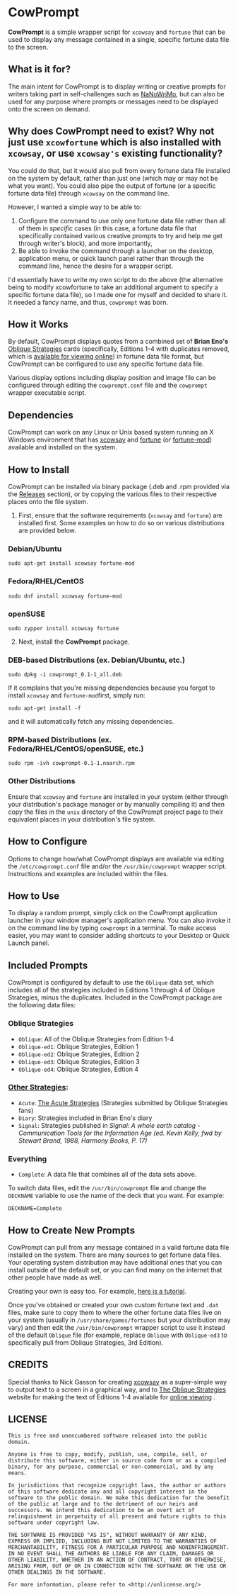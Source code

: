# CowPrompt
**CowPrompt** is a simple wrapper script for `xcowsay` and `fortune` that can be used to display any message contained in a single, specific fortune data file to the screen.

## What is it for?
The main intent for CowPrompt is to display writing or creative prompts for writers taking part in self-challenges such as [NaNoWriMo](https://nanowrimo.org), but can also be used for any purpose where prompts or messages need to be displayed onto the screen on demand.

## Why does CowPrompt need to exist? Why not just use `xcowfortune` which is also installed with `xcowsay`, or use `xcowsay's` existing functionality?
You could do that, but it would also pull from every fortune data file installed on the system by default, rather than just one (which may or may not be what you want). You could also pipe the output of fortune (or a specific fortune data file) through `xcowsay` on the command line.

However, I wanted a simple way to be able to:

1. Configure the command to use only one fortune data file rather than all of them in *specific* cases (in this case, a fortune data file that specifically contained various creative prompts to try and help me get through writer's block), and more importantly,
2. Be able to invoke the command through a launcher on the desktop, application menu, or quick launch panel rather than through the command line, hence the desire for a wrapper script.

I'd essentially have to write my own script to do the above (the alternative being to modify xcowfortune to take an additional argument to specify a specific fortune data file), so I made one for myself and decided to share it. It needed a fancy name, and thus, `cowprompt` was born.

## How it Works
By default, CowPrompt displays quotes from a combined set of **Brian Eno's** [Oblique Strategies](https://en.wikipedia.org/wiki/Oblique_Strategies) cards (specifically, Editions 1-4 with duplicates removed, which is [available for viewing online](http://www.rtqe.net/ObliqueStrategies/Edition1-3.html)) in fortune data file format, but CowPrompt can be configured to use any specific fortune data file.

Various display options including display position and image file can be configured through editing the `cowprompt.conf` file and the `cowprompt` wrapper executable script.

## Dependencies
CowPrompt can work on any Linux or Unix based system running an X Windows environment that has [xcowsay](https://github.com/nickg/xcowsay) and [fortune](https://en.wikipedia.org/wiki/Fortune_(Unix)) (or [fortune-mod](https://github.com/shlomif/fortune-mod)) available and installed on the system.

## How to Install
CowPrompt can be installed via binary package (.deb and .rpm provided via the [Releases](https://github.com/rtiangha/CowPrompt/Releases) section), or by copying the various files to their respective places onto the file system.

1. First, ensure that the software requirements (`xcowsay` and `fortune`) are installed first. Some examples on how to do so on various distributions are provided below.

### Debian/Ubuntu
`sudo apt-get install xcowsay fortune-mod`

### Fedora/RHEL/CentOS
`sudo dnf install xcowsay fortune-mod`

### openSUSE
`sudo zypper install xcowsay fortune`

2. Next, install the **CowPrompt** package.

### DEB-based Distributions (ex. Debian/Ubuntu, etc.)
`sudo dpkg -i cowprompt_0.1-1_all.deb`

If it complains that you're missing dependencies because you forgot to install `xcowsay` and `fortune-mod`first, simply run:

`sudo apt-get install -f`

and it will automatically fetch any missing dependencies.

### RPM-based Distributions (ex. Fedora/RHEL/CentOS/openSUSE, etc.)
`sudo rpm -ivh cowprompt-0.1-1.noarch.rpm`

### Other Distributions
Ensure that `xcowsay` and `fortune` are installed in your system (either through your distribution's package manager or by manually compiling it) and then copy the files in the `unix` directory of the CowPrompt project page to their equivalent places in your distribution's file system.

## How to Configure
Options to change how/what CowPrompt displays are available via editing the `/etc/cowprompt.conf` file and/or the `/usr/bin/cowprompt` wrapper script. Instructions and examples are included within the files.

## How to Use
To display a random prompt, simply click on the CowPrompt application launcher in your window manager's application menu. You can also invoke it on the command line by typing `cowprompt` in a terminal. To make access easier, you may want to consider adding shortcuts to your Desktop or Quick Launch panel.

## Included Prompts
CowPrompt is configured by default to use the `Oblique` data set, which includes all of the strategies included in Editions 1 through 4 of Oblique Strategies, minus the duplicates. Included in the CowPrompt package are the following data files:

### Oblique Strategies
- `Oblique`:  All of the Oblique Strategies from Edition 1-4
- `Oblique-ed1`:  Oblique Strategies, Edition 1
- `Oblique-ed2`:  Oblique Strategies, Edition 2
- `Oblique-ed3`:  Oblique Strategies, Edition 3
- `Oblique-ed4`:  Oblique Strategies, Edtion 4

### [Other Strategies](http://www.rtqe.net/ObliqueStrategies/EditionOther.html):
- `Acute`:  [The Acute Strategies](http://www.rtqe.net/ObliqueStrategies/Acute.html) (Strategies submitted by Oblique Strategies fans)
- `Diary`:  Strategies included in Brian Eno's diary
- `Signal`: Strategies published in *Signal: A whole earth catalog - Communication Tools for the Information Age (ed. Kevin Kelly, fwd by Stewart Brand, 1988, Harmony Books, P. 17)*

### Everything
- `Complete`:  A data file that combines all of the data sets above. 

To switch data files, edit the `/usr/bin/cowprompt` file and change the `DECKNAME` variable to use the name of the deck that you want. For example:

`DECKNAME=Complete`

## How to Create New Prompts
CowPrompt can pull from any message contained in a valid fortune data file installed on the system. There are many sources to get fortune data files. Your operating system distribution may have additional ones that you can install outside of the default set, or you can find many on the internet that other people have made as well.

Creating your own is easy too. For example, [here is a tutorial](http://bradthemad.org/tech/notes/fortune_makefile.php).

Once you've obtained or created your own custom fortune text and `.dat` files, make sure to copy them to where the other fortune data files live on your system (usually in `/usr/share/games/fortunes` but your distribution may vary) and then edit the `/usr/bin/cowprompt` wrapper script to use it instead of the default `Oblique` file (for example, replace `Oblique` with `Oblique-ed3` to specifically pull from Oblique Strategies, 3rd Edition).

## CREDITS
Special thanks to Nick Gasson for creating [xcowsay](http://www.doof.me.uk/xcowsay) as a super-simple way to output text to a screen in a graphical way, and to [The Oblique Strategies](http://www.rtqe.net/ObliqueStrategies/) website for making the text of Editions 1-4 available for [online viewing](http://www.rtqe.net/ObliqueStrategies/Edition1-3.html) .

## LICENSE

```
This is free and unencumbered software released into the public domain.

Anyone is free to copy, modify, publish, use, compile, sell, or distribute this software, either in source code form or as a compiled binary, for any purpose, commercial or non-commercial, and by any means.

In jurisdictions that recognize copyright laws, the author or authors of this software dedicate any and all copyright interest in the software to the public domain. We make this dedication for the benefit of the public at large and to the detriment of our heirs and successors. We intend this dedication to be an overt act of relinquishment in perpetuity of all present and future rights to this software under copyright law.

THE SOFTWARE IS PROVIDED "AS IS", WITHOUT WARRANTY OF ANY KIND, EXPRESS OR IMPLIED, INCLUDING BUT NOT LIMITED TO THE WARRANTIES OF MERCHANTABILITY, FITNESS FOR A PARTICULAR PURPOSE AND NONINFRINGEMENT. IN NO EVENT SHALL THE AUTHORS BE LIABLE FOR ANY CLAIM, DAMAGES OR OTHER LIABILITY, WHETHER IN AN ACTION OF CONTRACT, TORT OR OTHERWISE, ARISING FROM, OUT OF OR IN CONNECTION WITH THE SOFTWARE OR THE USE OR OTHER DEALINGS IN THE SOFTWARE.

For more information, please refer to <http://unlicense.org/> 
```

